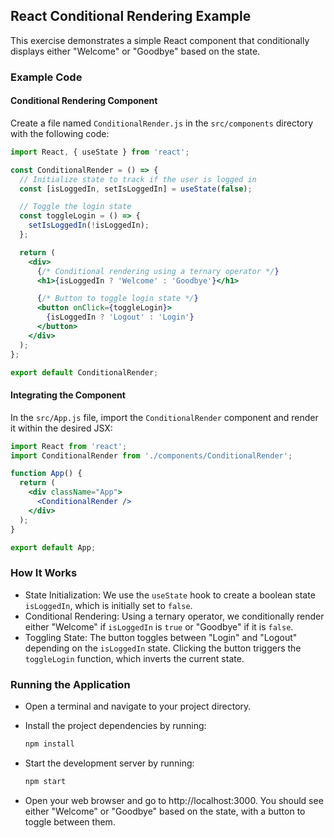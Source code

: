 ## React Conditional Rendering Example

This exercise demonstrates a simple React component that conditionally displays either "Welcome" or "Goodbye" based on the state.

### Example Code

#### Conditional Rendering Component

Create a file named `ConditionalRender.js` in the `src/components` directory with the following code:

```jsx
import React, { useState } from 'react';

const ConditionalRender = () => {
  // Initialize state to track if the user is logged in
  const [isLoggedIn, setIsLoggedIn] = useState(false);

  // Toggle the login state
  const toggleLogin = () => {
    setIsLoggedIn(!isLoggedIn);
  };

  return (
    <div>
      {/* Conditional rendering using a ternary operator */}
      <h1>{isLoggedIn ? 'Welcome' : 'Goodbye'}</h1>

      {/* Button to toggle login state */}
      <button onClick={toggleLogin}>
        {isLoggedIn ? 'Logout' : 'Login'}
      </button>
    </div>
  );
};

export default ConditionalRender;
```

#### Integrating the Component

In the `src/App.js` file, import the `ConditionalRender` component and render it within the desired JSX:

```jsx
import React from 'react';
import ConditionalRender from './components/ConditionalRender';

function App() {
  return (
    <div className="App">
      <ConditionalRender />
    </div>
  );
}

export default App;
```

### How It Works

- State Initialization: We use the `useState` hook to create a boolean state `isLoggedIn`, which is initially set to `false`.
- Conditional Rendering: Using a ternary operator, we conditionally render either "Welcome" if `isLoggedIn` is `true` or "Goodbye" if it is `false`.
- Toggling State: The button toggles between "Login" and "Logout" depending on the `isLoggedIn` state. Clicking the button triggers the `toggleLogin` function, which inverts the current state.

### Running the Application

- Open a terminal and navigate to your project directory.
- Install the project dependencies by running:

  ```bash
  npm install
  ```

- Start the development server by running:

  ```bash
  npm start
  ```

- Open your web browser and go to http://localhost:3000. You should see either "Welcome" or "Goodbye" based on the state, with a button to toggle between them.